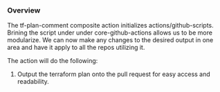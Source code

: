 ### Overview

The tf-plan-comment composite action initializes actions/github-scripts. Brining the script under under core-github-actions allows us to be more modularize. We can now make any changes to the desired output in one area and have it apply to all the repos utilizing it.

The action will do the following:

1. Output the terraform plan onto the pull request for easy access and readability.

